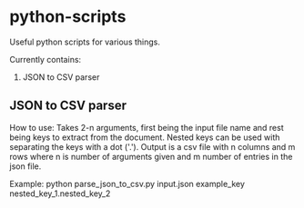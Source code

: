 # python-scripts

Useful python scripts for various things.

Currently contains:
1. JSON to CSV parser


## JSON to CSV parser

How to use:
Takes 2-n arguments, first being the input file name and rest being keys to extract from the document. Nested keys can be used with separating the keys with a dot ('.'). Output is a csv file with n columns and m rows where n is number of arguments given and m number of entries in the json file.

Example:
    python parse_json_to_csv.py input.json example_key nested_key_1.nested_key_2
